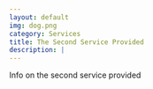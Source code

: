 ```yaml
---
layout: default
img: dog.png
category: Services
title: The Second Service Provided
description: |
---
```

  Info on the second service provided
